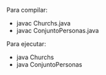 Para compilar:
- javac Churchs.java
- javac ConjuntoPersonas.java

Para ejecutar:
- java Churchs
- java ConjuntoPersonas